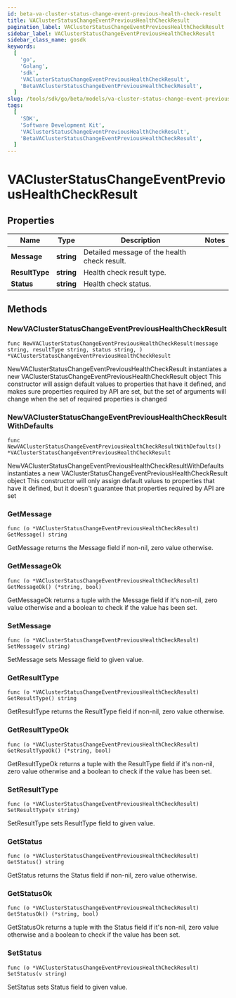 ```yaml
---
id: beta-va-cluster-status-change-event-previous-health-check-result
title: VAClusterStatusChangeEventPreviousHealthCheckResult
pagination_label: VAClusterStatusChangeEventPreviousHealthCheckResult
sidebar_label: VAClusterStatusChangeEventPreviousHealthCheckResult
sidebar_class_name: gosdk
keywords:
  [
    'go',
    'Golang',
    'sdk',
    'VAClusterStatusChangeEventPreviousHealthCheckResult',
    'BetaVAClusterStatusChangeEventPreviousHealthCheckResult',
  ]
slug: /tools/sdk/go/beta/models/va-cluster-status-change-event-previous-health-check-result
tags:
  [
    'SDK',
    'Software Development Kit',
    'VAClusterStatusChangeEventPreviousHealthCheckResult',
    'BetaVAClusterStatusChangeEventPreviousHealthCheckResult',
  ]
---
```


# VAClusterStatusChangeEventPreviousHealthCheckResult

## Properties

| Name | Type | Description | Notes |
| --- | --- | --- | --- |
| **Message** | **string** | Detailed message of the health check result. |
| **ResultType** | **string** | Health check result type. |
| **Status** | **string** | Health check status. |

## Methods

### NewVAClusterStatusChangeEventPreviousHealthCheckResult

`func NewVAClusterStatusChangeEventPreviousHealthCheckResult(message string, resultType string, status string, ) *VAClusterStatusChangeEventPreviousHealthCheckResult`

NewVAClusterStatusChangeEventPreviousHealthCheckResult instantiates a new VAClusterStatusChangeEventPreviousHealthCheckResult object This constructor will assign default values to properties that have it defined, and makes sure properties required by API are set, but the set of arguments will change when the set of required properties is changed

### NewVAClusterStatusChangeEventPreviousHealthCheckResultWithDefaults

`func NewVAClusterStatusChangeEventPreviousHealthCheckResultWithDefaults() *VAClusterStatusChangeEventPreviousHealthCheckResult`

NewVAClusterStatusChangeEventPreviousHealthCheckResultWithDefaults instantiates a new VAClusterStatusChangeEventPreviousHealthCheckResult object This constructor will only assign default values to properties that have it defined, but it doesn't guarantee that properties required by API are set

### GetMessage

`func (o *VAClusterStatusChangeEventPreviousHealthCheckResult) GetMessage() string`

GetMessage returns the Message field if non-nil, zero value otherwise.

### GetMessageOk

`func (o *VAClusterStatusChangeEventPreviousHealthCheckResult) GetMessageOk() (*string, bool)`

GetMessageOk returns a tuple with the Message field if it's non-nil, zero value otherwise and a boolean to check if the value has been set.

### SetMessage

`func (o *VAClusterStatusChangeEventPreviousHealthCheckResult) SetMessage(v string)`

SetMessage sets Message field to given value.

### GetResultType

`func (o *VAClusterStatusChangeEventPreviousHealthCheckResult) GetResultType() string`

GetResultType returns the ResultType field if non-nil, zero value otherwise.

### GetResultTypeOk

`func (o *VAClusterStatusChangeEventPreviousHealthCheckResult) GetResultTypeOk() (*string, bool)`

GetResultTypeOk returns a tuple with the ResultType field if it's non-nil, zero value otherwise and a boolean to check if the value has been set.

### SetResultType

`func (o *VAClusterStatusChangeEventPreviousHealthCheckResult) SetResultType(v string)`

SetResultType sets ResultType field to given value.

### GetStatus

`func (o *VAClusterStatusChangeEventPreviousHealthCheckResult) GetStatus() string`

GetStatus returns the Status field if non-nil, zero value otherwise.

### GetStatusOk

`func (o *VAClusterStatusChangeEventPreviousHealthCheckResult) GetStatusOk() (*string, bool)`

GetStatusOk returns a tuple with the Status field if it's non-nil, zero value otherwise and a boolean to check if the value has been set.

### SetStatus

`func (o *VAClusterStatusChangeEventPreviousHealthCheckResult) SetStatus(v string)`

SetStatus sets Status field to given value.
